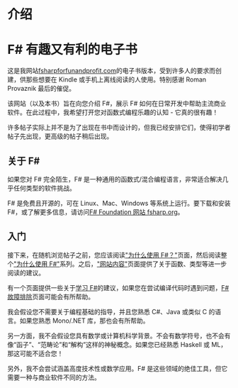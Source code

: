 # 介绍

# F# 有趣又有利的电子书

这是我网站[fsharpforfunandprofit.com](http://fsharpforfunandprofit.com)的电子书版本，受到许多人的要求而创建，供那些想要在 Kindle 或手机上离线阅读的人使用。特别感谢 Roman Provaznik 最后的催促。

该网站（以及本书）旨在向您介绍 F#，展示 F# 如何在日常开发中帮助主流商业软件。在此过程中，我希望打开您对函数式编程乐趣的认知 - 它真的很有趣！

许多帖子实际上并不是为了出现在书中而设计的，但我已经安排它们，使得初学者帖子先出现，更高级的帖子稍后出现。

## 关于 F#

如果您对 F# 完全陌生，F# 是一种通用的函数式/混合编程语言，非常适合解决几乎任何类型的软件挑战。

F# 是免费且开源的，可在 Linux、Mac、Windows 等系统上运行。要下载和安装 F#，或了解更多信息，请访问[F# Foundation 网站 fsharp.org](http://fsharp.org)。

## 入门

接下来，在随机浏览帖子之前，您应该阅读["为什么使用 F#？"](index2.html)页面，然后阅读整个["为什么使用 F#"](why-use-fsharp.html)系列。之后，["网站内容"](index1.html)页面提供了关于函数、类型等进一步阅读的建议。

有一个页面提供一些关于[学习 F#](index4.html)的建议，如果您在尝试编译代码时遇到问题，[F# 故障排除](index5.html)页面可能会有所帮助。

我会假设您不需要关于编程基础的指导，并且您熟悉 C#、Java 或类似 C 的语言。如果您熟悉 Mono/.NET 库，那也会有所帮助。

另一方面，我不会假设您具有数学或计算机科学背景。不会有数学符号，也不会有像“函子”、“范畴论”和“解构”这样的神秘概念。如果您已经熟悉 Haskell 或 ML，那这可能不适合您！

另外，我不会尝试涵盖高度技术性或数学应用。F# 是这些领域的绝佳工具，但它需要一种与商业软件不同的方法。
